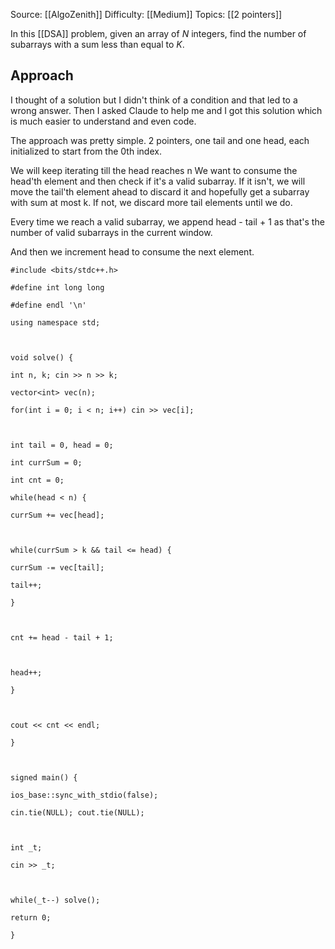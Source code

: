 Source: [[AlgoZenith]]
Difficulty: [[Medium]]
Topics: [[2 pointers]]

In this [[DSA]] problem, given an array of _N_ integers, find the number of subarrays with a sum less than equal to _K_.

## Approach 
I thought of a solution but I didn't think of a condition and that led to a wrong answer. Then I asked Claude to help me and I got this solution which is much easier to understand and even code.

The approach was pretty simple. 2 pointers, one tail and one head, each initialized to start from the 0th index.

We will keep iterating till the head reaches n
We want to consume the head'th element and then check if it's a valid subarray. If it isn't, we will move the tail'th element ahead to discard it and hopefully get a subarray with sum at most k. If not, we discard more tail elements until we do.

Every time we reach a valid subarray, we append head - tail + 1 as that's the number of valid subarrays in the current window.

And then we increment head to consume the next element.

```
#include <bits/stdc++.h>

#define int long long

#define endl '\n'

using namespace std;

  

void solve() {

int n, k; cin >> n >> k;

vector<int> vec(n);

for(int i = 0; i < n; i++) cin >> vec[i];

  

int tail = 0, head = 0;

int currSum = 0;

int cnt = 0;

while(head < n) {

currSum += vec[head];

  

while(currSum > k && tail <= head) {

currSum -= vec[tail];

tail++;

}

  

cnt += head - tail + 1;

  

head++;

}

  

cout << cnt << endl;

}

  

signed main() {

ios_base::sync_with_stdio(false);

cin.tie(NULL); cout.tie(NULL);

  

int _t;

cin >> _t;

  

while(_t--) solve();

return 0;

}
```

